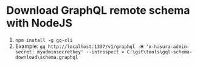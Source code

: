 # Download GraphQL remote schema with NodeJS

1. `npm install -g gq-cli`
2. Example: `gq http://localhost:1337/v1/graphql -H 'x-hasura-admin-secret: myadminsecretkey' --introspect > C:\git\tools\gql-schema-download\schema.graphql`